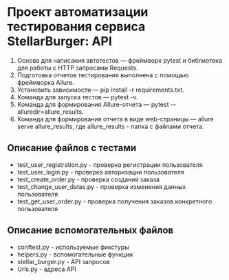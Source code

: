 # Проект автоматизации тестирования сервиса StellarBurger: API

1. Основа для написания автотестов — фреймворк pytest и библиотека для работы с HTTP запросами Requests.
2. Подготовка отчетов тестирования выполнена с помощью фреймворка Allure.
3. Установить зависимости — pip install -r requirements.txt.
4. Команда для запуска тестов — pytest -v.
5. Команда для формирования Allure-отчета — pytest --alluredir=allure_results.
6. Команда для формирования отчета в виде web-страницы — allure serve allure_results, где allure_results - папка с файлами отчета.

## Описание файлов с тестами
* test_user_registration.py - проверка регистрации пользователя
* test_user_login.py - проверка авторизации пользователя
* test_create_order.py - проверка создания заказа
* test_change_user_datas.py - проверка изменения данных пользователя
* test_get_user_order.py - проверка получения заказов конкретного пользователя 

## Описание вспомогательных файлов
* conftest.py - используемые фикстуры
* helpers.py - вспомогательные функции
* stellar_burger.py - API запросов
* Urls.py - адреса API